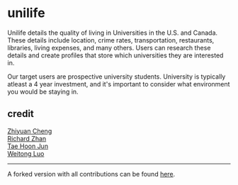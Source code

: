 # unilife
Unilife details the quality of living in Universities in the U.S. and Canada. These details include location, crime rates, transportation, restaurants, libraries, living expenses, and many others. Users can research these details and create profiles that store which universities they are interested in.  

Our target users are prospective university students. University is typically atleast a 4 year investment, and it's important to consider what environment you would be staying in.

## credit
[Zhiyuan Cheng](https://github.com/jerryczy)  
[Richard Zhan](https://github.com/RzhanRichardZhan)  
[Tae Hoon Jun](https://github.com/taehoon719)  
[Weitong Luo](https://github.com/WeitongL)  

---
A forked version with all contributions can be found [here](https://github.com/WeitongL/CSC309-web-design).
